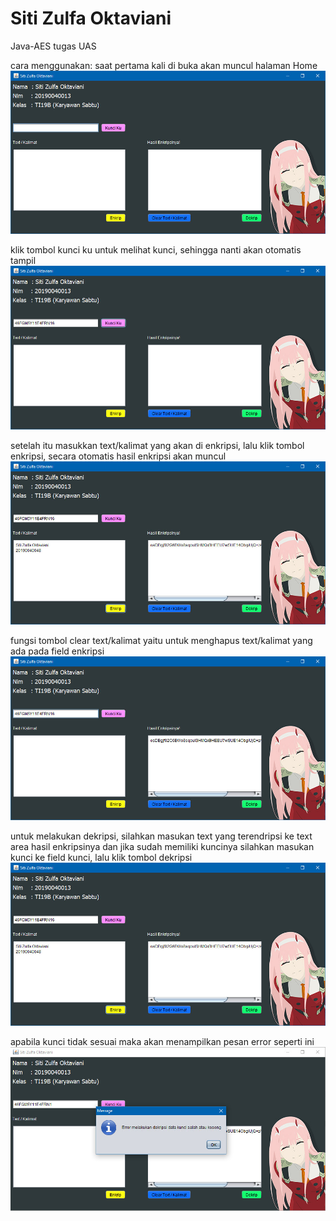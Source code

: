 # Siti Zulfa Oktaviani
Java-AES tugas UAS

cara menggunakan:
saat pertama kali di buka akan muncul halaman Home
![home.jpg](https://github.com/SitiZulfaOktaviani/Java-AES/blob/master/ScreenShoot/2021-07-01_090921.jpg)

klik tombol kunci ku untuk melihat kunci, sehingga nanti akan otomatis tampil
![kunci.jpg](https://github.com/SitiZulfaOktaviani/Java-AES/blob/master/ScreenShoot/2021-07-01_090934.jpg)

setelah itu masukkan text/kalimat yang akan di enkripsi, lalu klik tombol enkripsi, secara otomatis hasil enkripsi akan muncul
![enkripsi.jpg](https://github.com/SitiZulfaOktaviani/Java-AES/blob/master/ScreenShoot/2021-07-01_090958.jpg)

fungsi tombol clear text/kalimat yaitu untuk menghapus text/kalimat yang ada pada field enkripsi
![clear.jpg](https://github.com/SitiZulfaOktaviani/Java-AES/blob/master/ScreenShoot/2021-07-01_091103.jpg)

untuk melakukan dekripsi, silahkan masukan text yang terendripsi ke text area hasil enkripsinya dan jika sudah memiliki kuncinya silahkan masukan kunci ke field kunci, lalu klik tombol dekripsi
![dekripsi.jpg](https://github.com/SitiZulfaOktaviani/Java-AES/blob/master/ScreenShoot/2021-07-01_090958.jpg)

apabila kunci tidak sesuai maka akan menampilkan pesan error seperti ini
![error.jpg](https://github.com/SitiZulfaOktaviani/Java-AES/blob/master/ScreenShoot/2021-07-01_091046.jpg)
